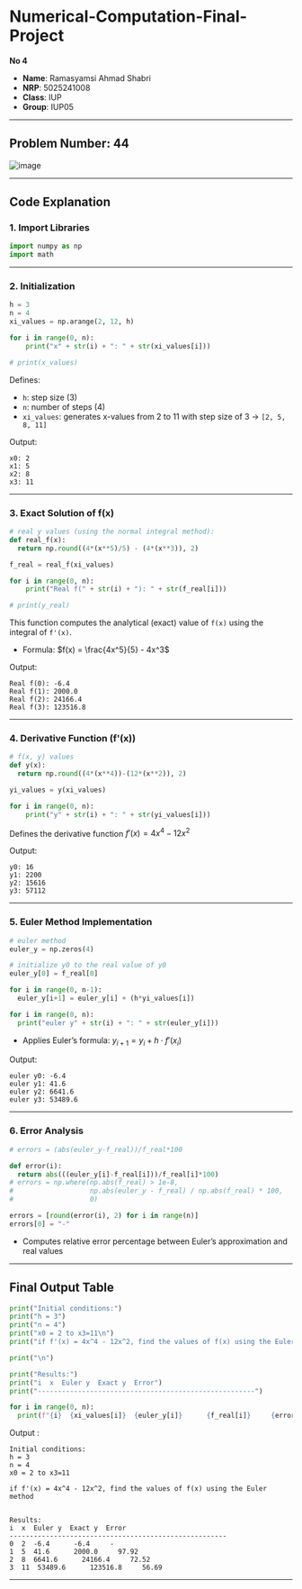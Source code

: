 # Numerical-Computation-Final-Project

**No 4**

* **Name**: Ramasyamsi Ahmad Shabri
* **NRP**: 5025241008
* **Class**: IUP
* **Group**: IUP05

---

## Problem Number: 44

![image](https://github.com/user-attachments/assets/aa651d31-e03b-4f7b-ab1b-dd840ce25a56)

---

## Code Explanation

### 1. **Import Libraries**

```python
import numpy as np
import math
```

---

### 2. **Initialization**

```python
h = 3
n = 4
xi_values = np.arange(2, 12, h)

for i in range(0, n):
    print("x" + str(i) + ": " + str(xi_values[i]))

# print(x_values)
```

Defines:

* `h`: step size (3)
* `n`: number of steps (4)
* `xi_values`: generates x-values from 2 to 11 with step size of 3 → `[2, 5, 8, 11]`

Output:
```
x0: 2
x1: 5
x2: 8
x3: 11
```

---

### 3. **Exact Solution of f(x)**

```python
# real y values (using the normal integral method):
def real_f(x):
  return np.round((4*(x**5)/5) - (4*(x**3)), 2)

f_real = real_f(xi_values)

for i in range(0, n):
    print("Real f(" + str(i) + "): " + str(f_real[i]))

# print(y_real)
```

This function computes the analytical (exact) value of `f(x)` using the integral of `f'(x)`.

* Formula: $f(x) = \frac{4x^5}{5} - 4x^3$

Output:

```
Real f(0): -6.4
Real f(1): 2000.0
Real f(2): 24166.4
Real f(3): 123516.8
```

---

### 4. **Derivative Function (f'(x))**

```python
# f(x, y) values
def y(x):
  return np.round((4*(x**4))-(12*(x**2)), 2)

yi_values = y(xi_values)

for i in range(0, n):
    print("y" + str(i) + ": " + str(yi_values[i]))
```

Defines the derivative function $f'(x) = 4x^4 - 12x^2$

Output:

```
y0: 16
y1: 2200
y2: 15616
y3: 57112
```

---

### 5. **Euler Method Implementation**

```python
# euler method
euler_y = np.zeros(4)

# initialize y0 to the real value of y0
euler_y[0] = f_real[0]

for i in range(0, n-1):
  euler_y[i+1] = euler_y[i] + (h*yi_values[i])

for i in range(0, n):
  print("euler y" + str(i) + ": " + str(euler_y[i]))
```

* Applies Euler’s formula: $y_{i+1} = y_i + h \cdot f'(x_i)$

Output:

```
euler y0: -6.4
euler y1: 41.6
euler y2: 6641.6
euler y3: 53489.6
```

---

### 6. **Error Analysis**

```python
# errors = (abs(euler_y-f_real))/f_real*100

def error(i):
  return abs(((euler_y[i]-f_real[i]))/f_real[i]*100)
# errors = np.where(np.abs(f_real) > 1e-8,
#                   np.abs(euler_y - f_real) / np.abs(f_real) * 100,
#                   0)

errors = [round(error(i), 2) for i in range(n)]
errors[0] = "-"
```

* Computes relative error percentage between Euler’s approximation and real values
---

## Final Output Table
```python
print("Initial conditions:")
print("h = 3")
print("n = 4")
print("x0 = 2 to x3=11\n")
print("if f'(x) = 4x^4 - 12x^2, find the values of f(x) using the Euler method")

print("\n")

print("Results:")
print("i  x  Euler y  Exact y  Error")
print("------------------------------------------------------")

for i in range(0, n):
  print(f"{i}  {xi_values[i]}  {euler_y[i]}      {f_real[i]}     {errors[i]}")
```
Output :
```
Initial conditions:
h = 3
n = 4
x0 = 2 to x3=11

if f'(x) = 4x^4 - 12x^2, find the values of f(x) using the Euler method


Results:
i  x  Euler y  Exact y  Error
------------------------------------------------------
0  2  -6.4      -6.4     -
1  5  41.6      2000.0     97.92
2  8  6641.6      24166.4     72.52
3  11  53489.6      123516.8     56.69
```

---
